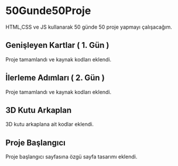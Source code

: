 # 50Gunde50Proje

HTML,CSS ve JS kullanarak 50 günde 50 proje yapmayı çalışacağım.

## Genişleyen Kartlar ( 1. Gün )

Proje tamamlandı ve kaynak kodları eklendi.

## İlerleme Adımları ( 2. Gün )

Proje tamamlandı ve kaynak kodları eklendi.

## 3D Kutu Arkaplan

3D kutu arkaplana ait kodlar eklendi.

## Proje Başlangıcı

Proje başlangıcı sayfasına özgü sayfa tasarımı eklendi.
